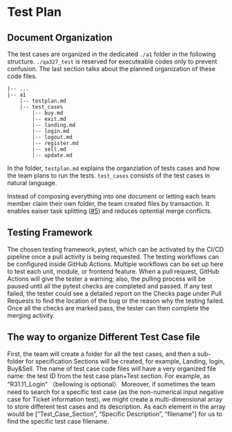 # Test Plan

## Document Organization


The test cases are organized in the dedicated `./a1` folder in the following structure. `./qa327_test` is reserved for executeable codes only to prevent confusion. The last section talks about the planned organization of these code files.

```
|-- ...
|-- a1
    |-- testplan.md
    |-- test_cases
        |-- buy.md
        |-- exit.md
        |-- landing.md
        |-- login.md
        |-- logout.md
        |-- register.md
        |-- sell.md
        |-- update.md
```

In the folder, `testplan.md` explains the organziation of tests cases and how the team plans to run the tests. `test_cases` consists of the test cases in natural language. 

Instead of composing everything into one document or letting each team member claim their own folder, the team created files by transaction. It enables eaiser task splitting ([#5](https://github.com/rickyzhangca/CISC-327/issues/5)) and reduces optential merge conflicts.

## Testing Framework
The chosen testing framework, pytest, which can be activated by the CI/CD pipeline once a pull activity is being requested. The testing workflows can be configured inside GitHub Actions. Multiple workflows can be set up here to test each unit, module, or frontend feature. When a pull request, GitHub Actions will give the tester a warning; also, the pulling process will be paused until all the pytest checks are completed and passed. If any test failed, the tester could see a detailed report on the Checks page under Pull Requests to find the location of the bug or the reason why the testing failed. Once all the checks are marked pass, the tester can then complete the merging activity.

## The way to organize Different Test Case file
First, the team will create a folder for all the test cases, and then a sub-folder for specification Sections will be created, for example, Landing, login, Buy&Sell.
The name of test case code files will have a very organized file name: the test ID from the test case plan+Test section. For example, as “R31.11_Login”
（bellowing is optional）
Moreover, if sometimes the team need to search for a specific test case (as the non-numerical input negative case for Ticket information test), we might create a multi-dimensional array to store different test cases and its description. As each element in the array would be [“Test_Case_Section”, “Specific Description”, “filename”] for us to find the specific test case filename.
